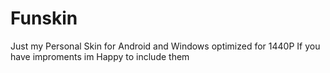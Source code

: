 # Funskin
Just my Personal Skin for Android and Windows optimized for 1440P 
If you have improments im Happy to include them
